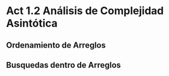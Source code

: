 # Act 1.2 Análisis de Complejidad Asintótica

## Ordenamiento de Arreglos


## Busquedas dentro de Arreglos
